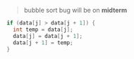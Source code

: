 > bubble sort bug will be on **midterm**

```java
if (data[j] > data[j + 1]) {
  int temp = data[j];
  data[j] = data[j + 1];
  data[j + 1] = temp;
}
```
